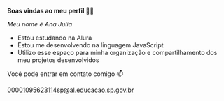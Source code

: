 **Boas vindas ao meu perfil 💙💙**

*Meu nome é Ana Julia*

- Estou estudando na Alura
- Estou me desenvolvendo na linguagem JavaScript
- Utilizo esse espaço para minha organização e compartilhamento dos meu projetos desenvolvidos

Você pode entrar em contato comigo 📫

00001095623114sp@al.educacao.sp.gov.br
